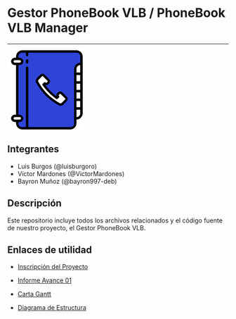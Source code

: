 # Gestor PhoneBook VLB / PhoneBook VLB Manager
***
<img src="/archivos/icono_phonebook.png">

## Integrantes
* Luis Burgos (@luisburgoro)
* Víctor Mardones (@VictorMardones)
* Bayron Muñoz (@bayron997-deb)

## Descripción
Este repositorio incluye todos los archivos relacionados y el código fuente de nuestro proyecto, el Gestor PhoneBook VLB.

## Enlaces de utilidad

* [Inscripción del Proyecto](https://docs.google.com/document/d/1UqjoCSdfizj1QyxhXLpptA3OIQOy386QJaoXjmE379E/edit?usp=sharing)

* [Informe Avance 01](https://drive.google.com/file/d/1chdxzxu8_79bxgB0mlFJHnqTxnIppITO/view?usp=sharing)

* [Carta Gantt](https://app.ganttpro.com/shared/token/5088777d9fefb3c17b18fa39a815528dfeffe260aa6eda752877a197ed78cc39/540408)

* [Diagrama de Estructura](https://docs.google.com/drawings/d/1hd4YHceJR3SvHM320ALIMN6bfhUhFbo2lYSMqHg369s/edit?usp=sharing)
